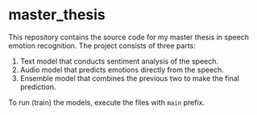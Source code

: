 # master_thesis
This repository contains the source code for my master thesis in speech emotion recognition. The project consists of three parts: 

1. Text model that conducts sentiment analysis of the speech.
2. Audio model that predicts emotions directly from the speech.
3. Ensemble model that combines the previous two to make the final prediction.

To run (train) the models, execute the files with `main` prefix.

